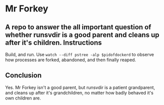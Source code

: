 Mr Forkey
===========

A repo to answer the all important question of whether runsvdir is a good parent and cleans up after it's children.
Instructions
------------
Build, and run. Use `watch --diff pstree -alp $pidofdockerd` to observe how processes are forked, abandoned, and then finally reaped.

Conclusion
----------

Yes. Mr Forkey isn't a good parent, but runsvdir is a patient grandparent, and cleans up after it's grandchildren, no matter how badly behaved it's own children are.
